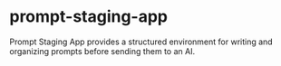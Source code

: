 # prompt-staging-app
Prompt Staging App provides a structured environment for writing and organizing prompts before sending them to an AI.
